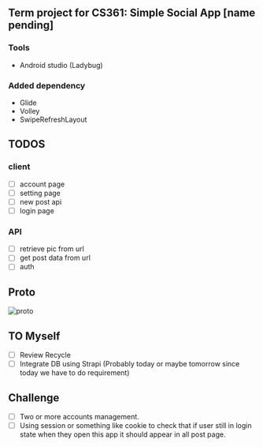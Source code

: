 ## Term project for CS361: Simple Social App [name pending]
### Tools
- Android studio (Ladybug)
### Added dependency 
- Glide 
- Volley
- SwipeRefreshLayout

## TODOS
### client
- [ ] account page
- [ ] setting page
- [ ] new post api 
- [ ] login page
### API
- [ ] retrieve pic from url
- [ ] get post data from url
- [ ] auth
## Proto
![proto](./ดีไซน์ที่ยังไม่ได้ตั้งชื่อ.png)

## TO Myself
- [ ] Review Recycle
- [ ] Integrate DB using Strapi (Probably today or maybe tomorrow since today we have to do requirement)

## Challenge
- [ ] Two or more accounts management.
- [ ] Using session or something like cookie to check that if user still in login state when they open this app it should appear in all post page.
